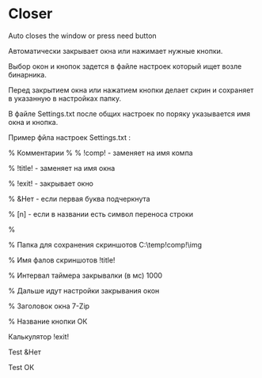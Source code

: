 # Closer
Auto closes the window or press need button


Автоматически закрывает окна или нажимает нужные кнопки.

Выбор окон и кнопок задется в файле настроек который ищет возле бинарника.

Перед закрытием окна или нажатием кнопки делает скрин и сохраняет в указанную в настройках папку.

В файле Settings.txt после общих настроек по поряку указывается имя окна и кнопка.

Пример фйла настроек Settings.txt :

% Комментарии
%
% !comp! - заменяет на имя компа

% !title! - заменяет на имя окна

% !exit! - закрывает окно

% &Нет - если первая буква подчеркнута

% [n] - если в названии есть символ переноса строки

%

% Папка для сохранения скриншотов
C:\temp\!comp!\img

% Имя фалов скриншотов
!title!

% Интервал таймера закрывалки (в мс)
1000

% Дальше идут настройки закрывания окон

% Заголовок окна
7-Zip

% Название кнопки
ОК

Калькулятор
!exit!

Test
&Нет

Test
ОК
